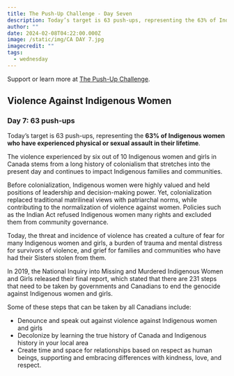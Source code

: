 ```yaml
---
title: The Push-Up Challenge - Day Seven
description: Today’s target is 63 push-ups, representing the 63% of Indigenous women who have experienced physical or sexual assault in their lifetime.
author: ""
date: 2024-02-08T04:22:00.000Z
image: /static/img/CA DAY 7.jpg
imagecredit: ""
tags:
  - wednesday
---
```

Support or learn more at [The Push-Up Challenge](https://www.thepushupchallenge.ca/fundraiser/peterrandazzo/the-push-up-challenge).

## Violence Against Indigenous Women
### Day 7: 63 push-ups

Today’s target is 63 push-ups, representing the **63% of Indigenous women who have experienced physical or sexual assault in their lifetime**.

The violence experienced by six out of 10 Indigenous women and girls in Canada stems from a long history of colonialism that stretches into the present day and continues to impact Indigenous families and communities.

Before colonialization, Indigenous women were highly valued and held positions of leadership and decision-making power. Yet, colonialization replaced traditional matrilineal views with patriarchal norms, while contributing to the normalization of violence against women. Policies such as the Indian Act refused Indigenous women many rights and excluded them from community governance.

Today, the threat and incidence of violence has created a culture of fear for many Indigenous women and girls, a burden of trauma and mental distress for survivors of violence, and grief for families and communities who have had their Sisters stolen from them.

In 2019, the National Inquiry into Missing and Murdered Indigenous Women and Girls released their final report, which stated that there are 231 steps that need to be taken by governments and Canadians to end the genocide against Indigenous women and girls.

Some of these steps that can be taken by all Canadians include:
- Denounce and speak out against violence against Indigenous women and girls
- Decolonize by learning the true history of Canada and Indigenous history in your local area
- Create time and space for relationships based on respect as human beings, supporting and embracing differences with kindness, love, and respect.
